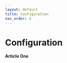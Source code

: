 ```yaml
---
layout: default
title: Configuration
nav_order: 4
---
```


# Configuration


#### Article One

